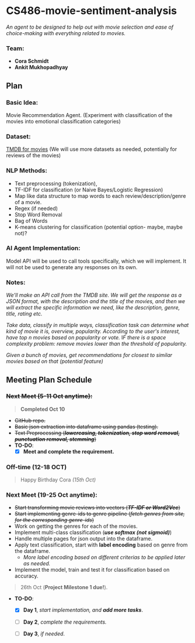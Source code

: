 # CS486-movie-sentiment-analysis
*An agent to be designed to help out with movie selection and ease of choice-making with everything related to movies.*

### Team:
- **Cora Schmidt**
- **Ankit Mukhopadhyay**


## Plan
### Basic Idea: 
Movie Recommendation Agent. (Experiment with classification of the movies into emotional classification categories)

### Dataset: 
[TMDB for movies](https://www.themoviedb.org/?language=en-US)
(We will use more datasets as needed, potentially for reviews of the movies)

### NLP Methods:
- Text preprocessing (tokenization), 
- TF-IDF for classification (or Naive Bayes/Logistic Regression)
- Map like data structure to map words to each review/description/genre of a movie.
- Regex (if needed)
- Stop Word Removal
- Bag of Words
- K-means clustering for classification (potential option- maybe, maybe not)?

### AI Agent Implementation:
Model API will be used to call tools specifically, which we will implement. It will not be used to generate any responses on its own.

### Notes:
*We’ll make an API call from the TMDB site. We will get the response as a JSON format, with the description and the title of the movies, and then we will extract the specific information we need, like the description, genre, title, rating etc.*

*Take data, classify in multiple ways, classification task can determine what kind of movie it is, overview, popularity.*
*According to the user's interest, have top n movies based on popularity or vote.*
I*F there is a space complexity problem: remove movies lower than the threshold of popularity.*

*Given a bunch of movies, get recommendations for closest to similar movies based on that (potential feature)*

## **Meeting Plan Schedule**
### ~~Next Meet (5-11 Oct anytime):~~
> **Completed Oct 10**
- ~~GitHub repo.~~
- ~~Basic json extraction into dataframe using pandas (testing).~~
- ~~Text Preprocessing (__*lowercasing, tokenization, stop word removal, punctuation removal, stemming*__)~~
- **TO-DO**:
    - [x] **Meet and complete the requirement.**

### Off-time (12-18 OCT)
> Happy Birthday Cora *(15th Oct)*

### Next Meet (19-25 Oct anytime):
- ~~Start transforming movie reviews into vectors (__*TF-IDF or Word2Vec*__)~~
- ~~Start implementing genre-ids to genre pipeline (*fetch genres from site, for the corresponding genre-ids*)~~
- Work on getting the genres for each of the movies.
- Implement multi-class classification (**_use softmax (not sigmoid)_**)
- Handle multiple pages for json output into the dataframe.
- Apply text classification, start with **label encoding** based on genre from the dataframe. 
    - *More label encoding based on different criterias to be applied later as needed.*
- Implement the model, train and test it for classification based on accuracy.

> 26th Oct (**Project Milestone 1 due!**).
- **TO-DO**:
    - [x] **Day 1**, *start implementation, and __add more tasks__*.
    - [ ] **Day 2**, *complete the requirements.*
    - [ ] **Day 3**, *if needed*.


